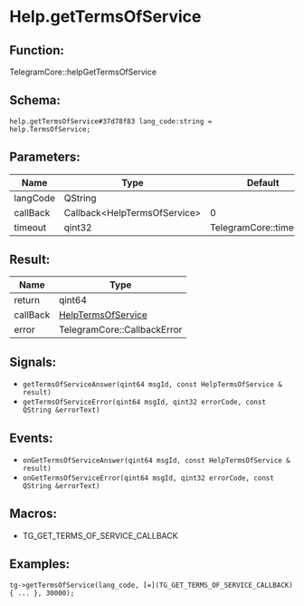 # Help.getTermsOfService

## Function:

TelegramCore::helpGetTermsOfService

## Schema:

`help.getTermsOfService#37d78f83 lang_code:string = help.TermsOfService;`
## Parameters:

|Name|Type|Default|
|----|----|-------|
|langCode|QString||
|callBack|Callback<HelpTermsOfService\>|0|
|timeout|qint32|TelegramCore::timeOut()|

## Result:

|Name|Type|
|----|----|
|return|qint64|
|callBack|[HelpTermsOfService](../../types/helptermsofservice.md)|
|error|TelegramCore::CallbackError|

## Signals:

* `getTermsOfServiceAnswer(qint64 msgId, const HelpTermsOfService & result)`
* `getTermsOfServiceError(qint64 msgId, qint32 errorCode, const QString &errorText)`

## Events:

* `onGetTermsOfServiceAnswer(qint64 msgId, const HelpTermsOfService & result)`
* `onGetTermsOfServiceError(qint64 msgId, qint32 errorCode, const QString &errorText)`

## Macros:

* TG_GET_TERMS_OF_SERVICE_CALLBACK

## Examples:

`tg->getTermsOfService(lang_code, [=](TG_GET_TERMS_OF_SERVICE_CALLBACK){
    ...
}, 30000);`
